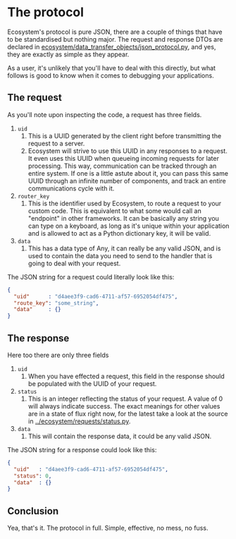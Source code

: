 # The protocol

Ecosystem's protocol is pure JSON, there are a couple of things that have to be standardised but nothing major.
The request and response DTOs are declared in [ecosystem/data_transfer_objects/json_protocol.py](../ecosystem/data_transfer_objects/json_protocol.py), and yes, they are exactly as simple as they appear.

As a user, it's unlikely that you'll have to deal with this directly, but what follows is good to know when it comes to debugging your applications.

## The request

As you'll note upon inspecting the code, a request has three fields.
1. `uid`
   1. This is a UUID generated by the client right before transmitting the request to a server.
   2. Ecosystem will strive to use this UUID in any responses to a request. It even uses this UUID when queueing incoming requests for later processing. This way, communication can be tracked through an entire system. If one is a little astute about it, you can pass this same UUID through an infinite number of components, and track an entire communications cycle with it.
2. `router_key`
   1. This is the identifier used by Ecosystem, to route a request to your custom code. This is equivalent to what some would call an "endpoint" in other frameworks. It can be basically any string you can type on a keyboard, as long as it's unique within your application and is allowed to act as a Python dictionary key, it will be valid.
3. `data`
   1. This has a data type of Any, it can really be any valid JSON, and is used to contain the data you need to send to the handler that is going to deal with your request.

The JSON string for a request could literally look like this:
```json
{
  "uid"      : "d4aee3f9-cad6-4711-af57-6952054df475",
  "route_key": "some_string",
  "data"     : {}
}
```

## The response
Here too there are only three fields
1. `uid`
   1. When you have effected a request, this field in the response should be populated with the UUID of your request.
2. `status`
   1. This is an integer reflecting the status of your request. A value of 0 will always indicate success. The exact meanings for other values are in a state of flux right now, for the latest take a look at the source in [../ecosystem/requests/status.py](../ecosystem/requests/status.py).
3. `data`
   1. This will contain the response data, it could be any valid JSON.

The JSON string for a response could look like this:
```json
{
  "uid"   : "d4aee3f9-cad6-4711-af57-6952054df475",
  "status": 0,
  "data"  : {}
}
```

## Conclusion
Yea, that's it. The protocol in full. Simple, effective, no mess, no fuss.
